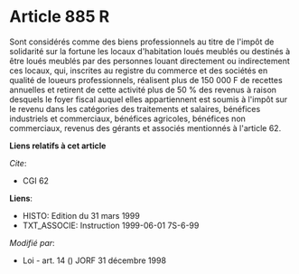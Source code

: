 # Article 885 R

Sont considérés comme des biens professionnels au titre de l'impôt de solidarité sur la fortune les locaux d'habitation loués
meublés ou destinés à être loués meublés par des personnes louant directement ou indirectement ces locaux, qui, inscrites au
registre du commerce et des sociétés en qualité de loueurs professionnels, réalisent plus de 150 000 F de recettes annuelles
et retirent de cette activité plus de 50 % des revenus à raison desquels le foyer fiscal auquel elles appartiennent est
soumis à l'impôt sur le revenu dans les catégories des traitements et salaires, bénéfices industriels et commerciaux,
bénéfices agricoles, bénéfices non commerciaux, revenus des gérants et associés mentionnés à l'article 62.

**Liens relatifs à cet article**

_Cite_:

  - CGI 62

**Liens**:

  - HISTO: Edition du 31 mars 1999
  - TXT_ASSOCIE: Instruction 1999-06-01 7S-6-99

_Modifié par_:

  - Loi - art. 14 () JORF 31 décembre 1998
